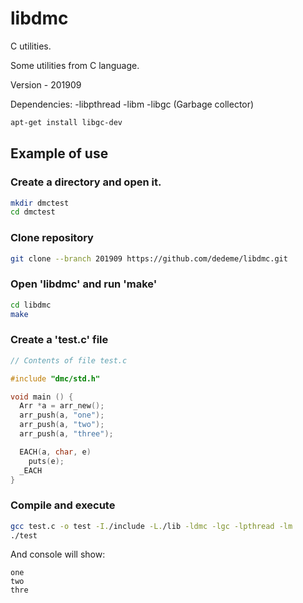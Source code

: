 # libdmc

C utilities.

Some utilities from C language.

Version - 201909

Dependencies:
  -libpthread
  -libm
  -libgc (Garbage collector)

```sh
apt-get install libgc-dev
```

## Example of use

### Create a directory and open it.

```sh
mkdir dmctest
cd dmctest
```

### Clone repository

```sh
git clone --branch 201909 https://github.com/dedeme/libdmc.git
```

### Open 'libdmc' and run 'make'

```sh
cd libdmc
make
```

### Create a 'test.c' file

```c
// Contents of file test.c

#include "dmc/std.h"

void main () {
  Arr *a = arr_new();
  arr_push(a, "one");
  arr_push(a, "two");
  arr_push(a, "three");

  EACH(a, char, e)
    puts(e);
  _EACH
}
```

### Compile and execute

```sh
gcc test.c -o test -I./include -L./lib -ldmc -lgc -lpthread -lm
./test
```
And console will show:

```text
one
two
thre
```
